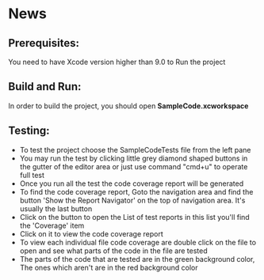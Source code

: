 # News

## Prerequisites:
You need to have Xcode version higher than 9.0 to Run the project

## Build and Run:
In order to build the project, you should open **SampleCode.xcworkspace**

## Testing:
* To test the project choose the SampleCodeTests file from the left pane 
* You may run the test by clicking little grey diamond shaped buttons in the gutter of the editor area or just use command "cmd+u" to operate full test
* Once you run all the test the code coverage report will be generated
* To find the code coverage report, Goto the navigation area and find the button 'Show the Report Navigator' on the top of navigation area. It's usually the last button
* Click on the button to open the List of test reports in this list you'll find the 'Coverage' item
* Click on it to view the code coverage report
* To view each individual file code coverage are double click on the file to open and see what parts of the code in the file are tested
* The parts of the code that are tested are in the green background color, The ones which aren't are in the red background color

